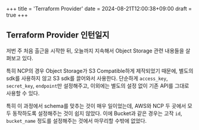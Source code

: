 +++
title = 'Terraform Provider'
date = 2024-08-21T12:00:38+09:00
draft = true
+++

## Terraform Provider 인턴일지

저번 주 처음 출근을 시작한 뒤, 오늘까지 지속해서 Object Storage 관련 내용들을 살펴보고 있다.

특히 NCP의 경우 Object Storage가 S3 Compatible하게 제작되었기 때문에, 별도의 sdk를 사용하지 않고 S3 sdk를 끌어와서 사용한다.
단순하게 `access_key`, `secret_key`, `endpoint`만 설정해주고, 이외에는 별도의 설정 없이 기존 API를 그대로 사용할 수 있다.

특히 이 과정에서 schema를 맞추는 것이 매우 일이었는데, AWS와 NCP 두 곳에서 모두 동작하도록 설정해주는 것이 쉽지 않았다.
이에 Bucket과 같은 경우는 고작 `id`, `bucket_name` 정도를 설정해주는 것에서 마무리할 수밖에 없었다.
